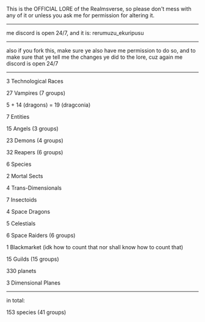 This is the OFFICIAL LORE of the Realmsverse, so please don't mess with any of it or unless you ask me for permission for altering it.
***
me discord is open 24/7, and it is: rerumuzu_ekuripusu
***
also if you fork this, make sure ye also have me permission to do so, and to make sure that ye tell me the changes ye did to the lore, cuz again me discord is open 24/7

***
3 Technological Races

27 Vampires (7 groups)

5 + 14 (dragons) = 19 (dragconia)

7 Entities

15 Angels (3 groups)

23 Demons (4 groups)

32 Reapers (6 groups)

6 Species

2 Mortal Sects

4 Trans-Dimensionals

7 Insectoids

4 Space Dragons

5 Celestials

6 Space Raiders (6 groups)

1 Blackmarket (idk how to count that nor shall know how to count that)

15 Guilds (15 groups)

330 planets

3 Dimensional Planes

***

in total:


153 species (41 groups)
